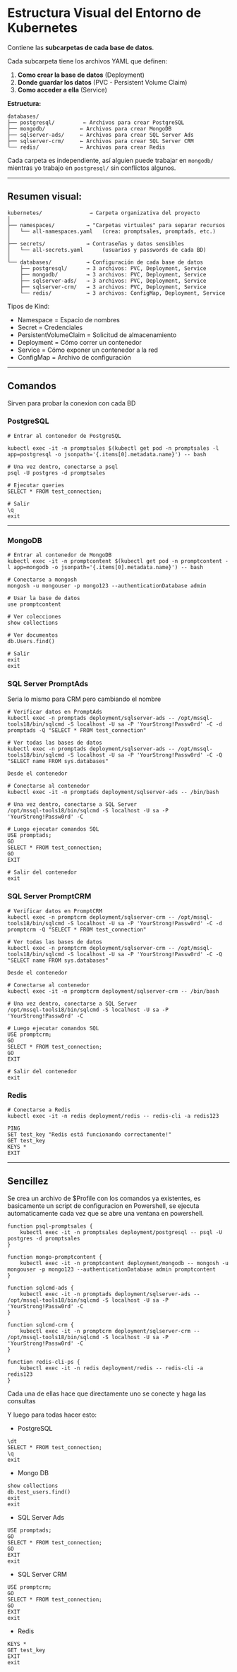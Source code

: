 # Estructura Visual del Entorno de Kubernetes

Contiene las **subcarpetas de cada base de datos**.

Cada subcarpeta tiene los archivos YAML que definen:
1. **Como crear la base de datos** (Deployment)
2. **Donde guardar los datos** (PVC - Persistent Volume Claim)
3. **Como acceder a ella** (Service)

**Estructura:**
```
databases/
├── postgresql/         ← Archivos para crear PostgreSQL
├── mongodb/           ← Archivos para crear MongoDB
├── sqlserver-ads/     ← Archivos para crear SQL Server Ads
├── sqlserver-crm/     ← Archivos para crear SQL Server CRM
└── redis/             ← Archivos para crear Redis
```

Cada carpeta es independiente, así alguien puede trabajar en `mongodb/` mientras yo trabajo en `postgresql/` sin conflictos algunos.

---

## Resumen visual:

```
kubernetes/               → Carpeta organizativa del proyecto
│
├── namespaces/          → "Carpetas virtuales" para separar recursos
│   └── all-namespaces.yaml   (crea: promptsales, promptads, etc.)
│
├── secrets/             → Contraseñas y datos sensibles
│   └── all-secrets.yaml      (usuarios y passwords de cada BD)
│
└── databases/           → Configuración de cada base de datos
    ├── postgresql/      → 3 archivos: PVC, Deployment, Service
    ├── mongodb/         → 3 archivos: PVC, Deployment, Service
    ├── sqlserver-ads/   → 3 archivos: PVC, Deployment, Service
    ├── sqlserver-crm/   → 3 archivos: PVC, Deployment, Service
    └── redis/           → 3 archivos: ConfigMap, Deployment, Service
```

Tipos de Kind:
- Namespace = Espacio de nombres
- Secret = Credenciales
- PersistentVolumeClaim = Solicitud de almacenamiento
- Deployment = Cómo correr un contenedor
- Service = Cómo exponer un contenedor a la red
- ConfigMap = Archivo de configuración

---

## Comandos 

Sirven para probar la conexion con cada BD

### PostgreSQL

```
# Entrar al contenedor de PostgreSQL

kubectl exec -it -n promptsales $(kubectl get pod -n promptsales -l app=postgresql -o jsonpath='{.items[0].metadata.name}') -- bash

# Una vez dentro, conectarse a psql
psql -U postgres -d promptsales

# Ejecutar queries
SELECT * FROM test_connection;

# Salir
\q
exit
```

---

### MongoDB

```
# Entrar al contenedor de MongoDB
kubectl exec -it -n promptcontent $(kubectl get pod -n promptcontent -l app=mongodb -o jsonpath='{.items[0].metadata.name}') -- bash

# Conectarse a mongosh
mongosh -u mongouser -p mongo123 --authenticationDatabase admin

# Usar la base de datos
use promptcontent

# Ver colecciones
show collections

# Ver documentos
db.Users.find()

# Salir
exit
exit

```

### SQL Server PromptAds

Seria lo mismo para CRM pero cambiando el nombre

```
# Verificar datos en PromptAds
kubectl exec -n promptads deployment/sqlserver-ads -- /opt/mssql-tools18/bin/sqlcmd -S localhost -U sa -P 'YourStrong!Passw0rd' -C -d promptads -Q "SELECT * FROM test_connection"

# Ver todas las bases de datos
kubectl exec -n promptads deployment/sqlserver-ads -- /opt/mssql-tools18/bin/sqlcmd -S localhost -U sa -P 'YourStrong!Passw0rd' -C -Q "SELECT name FROM sys.databases"

Desde el contenedor

# Conectarse al contenedor
kubectl exec -it -n promptads deployment/sqlserver-ads -- /bin/bash

# Una vez dentro, conectarse a SQL Server
/opt/mssql-tools18/bin/sqlcmd -S localhost -U sa -P 'YourStrong!Passw0rd' -C 

# Luego ejecutar comandos SQL
USE promptads;
GO
SELECT * FROM test_connection;
GO
EXIT

# Salir del contenedor
exit

```

### SQL Server PromptCRM

```
# Verificar datos en PromptCRM
kubectl exec -n promptcrm deployment/sqlserver-crm -- /opt/mssql-tools18/bin/sqlcmd -S localhost -U sa -P 'YourStrong!Passw0rd' -C -d promptcrm -Q "SELECT * FROM test_connection"

# Ver todas las bases de datos
kubectl exec -n promptcrm deployment/sqlserver-crm -- /opt/mssql-tools18/bin/sqlcmd -S localhost -U sa -P 'YourStrong!Passw0rd' -C -Q "SELECT name FROM sys.databases"

Desde el contenedor

# Conectarse al contenedor
kubectl exec -it -n promptcrm deployment/sqlserver-crm -- /bin/bash

# Una vez dentro, conectarse a SQL Server
/opt/mssql-tools18/bin/sqlcmd -S localhost -U sa -P 'YourStrong!Passw0rd' -C

# Luego ejecutar comandos SQL
USE promptcrm;
GO
SELECT * FROM test_connection;
GO
EXIT

# Salir del contenedor
exit

```

### Redis

```
# Conectarse a Redis
kubectl exec -it -n redis deployment/redis -- redis-cli -a redis123

PING
SET test_key "Redis está funcionando correctamente!"
GET test_key
KEYS *
EXIT

```

---

## Sencillez

Se crea un archivo de $Profile con los comandos ya existentes, es basicamente un script de configuracion en Powershell, se ejecuta automaticamente cada vez que se abre una ventana en powershell. 

```
function psql-promptsales { 
    kubectl exec -it -n promptsales deployment/postgresql -- psql -U postgres -d promptsales 
}

function mongo-promptcontent { 
    kubectl exec -it -n promptcontent deployment/mongodb -- mongosh -u mongouser -p mongo123 --authenticationDatabase admin promptcontent 
}

function sqlcmd-ads { 
    kubectl exec -it -n promptads deployment/sqlserver-ads -- /opt/mssql-tools18/bin/sqlcmd -S localhost -U sa -P 'YourStrong!Passw0rd' -C 
}

function sqlcmd-crm { 
    kubectl exec -it -n promptcrm deployment/sqlserver-crm -- /opt/mssql-tools18/bin/sqlcmd -S localhost -U sa -P 'YourStrong!Passw0rd' -C 
}

function redis-cli-ps { 
    kubectl exec -it -n redis deployment/redis -- redis-cli -a redis123 
}
```

Cada una de ellas hace que directamente uno se conecte y haga las consultas

Y luego para todas hacer esto:

- PostgreSQL

```
\dt
SELECT * FROM test_connection;
\q
exit
```

- Mongo DB

```
show collections
db.test_users.find()
exit
exit

```

- SQL Server Ads

```
USE promptads;
GO
SELECT * FROM test_connection;
GO
EXIT
exit

```

- SQL Server CRM

```
USE promptcrm;
GO
SELECT * FROM test_connection;
GO
EXIT
exit

```

- Redis 

```
KEYS *
GET test_key
EXIT
exit

```





